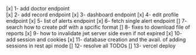 [x] 1- add doctor endpoint  
[x] 2- add record endpoint
[x] 3- dashboard  endpoint
[x] 4- edit profile endpoint
[x] 5- list of alerts endpoint
[x] 6- fetch single alert endpoint
[] 7- search how to create pdf with a spcific format 
[] 8- fixes to download file of reports 
[x] 9- how to invalidate jwt server side even if not expired 
[x] 10- add session and cookies 
[x] 11- database creation and the avail. of adding sessions in rest api mode 
[] 12- resolve all TODOs
[] 13- vercel deploy